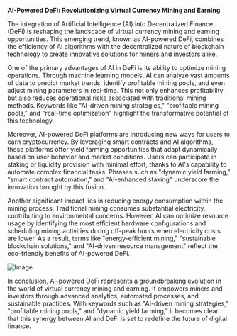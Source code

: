 **AI-Powered DeFi: Revolutionizing Virtual Currency Mining and Earning**

The integration of Artificial Intelligence (AI) into Decentralized Finance (DeFi) is reshaping the landscape of virtual currency mining and earning opportunities. This emerging trend, known as AI-powered DeFi, combines the efficiency of AI algorithms with the decentralized nature of blockchain technology to create innovative solutions for miners and investors alike.

One of the primary advantages of AI in DeFi is its ability to optimize mining operations. Through machine learning models, AI can analyze vast amounts of data to predict market trends, identify profitable mining pools, and even adjust mining parameters in real-time. This not only enhances profitability but also reduces operational risks associated with traditional mining methods. Keywords like "AI-driven mining strategies," "profitable mining pools," and "real-time optimization" highlight the transformative potential of this technology.

Moreover, AI-powered DeFi platforms are introducing new ways for users to earn cryptocurrency. By leveraging smart contracts and AI algorithms, these platforms offer yield farming opportunities that adapt dynamically based on user behavior and market conditions. Users can participate in staking or liquidity provision with minimal effort, thanks to AI's capability to automate complex financial tasks. Phrases such as "dynamic yield farming," "smart contract automation," and "AI-enhanced staking" underscore the innovation brought by this fusion.

Another significant impact lies in reducing energy consumption within the mining process. Traditional mining consumes substantial electricity, contributing to environmental concerns. However, AI can optimize resource usage by identifying the most efficient hardware configurations and scheduling mining activities during off-peak hours when electricity costs are lower. As a result, terms like "energy-efficient mining," "sustainable blockchain solutions," and "AI-driven resource management" reflect the eco-friendly benefits of AI-powered DeFi.

![Image](https://github.com/user-attachments/assets/b8266eee-691e-4ee1-99ef-bfa10d234fd4)

In conclusion, AI-powered DeFi represents a groundbreaking evolution in the world of virtual currency mining and earning. It empowers miners and investors through advanced analytics, automated processes, and sustainable practices. With keywords such as "AI-driven mining strategies," "profitable mining pools," and "dynamic yield farming," it becomes clear that this synergy between AI and DeFi is set to redefine the future of digital finance.
